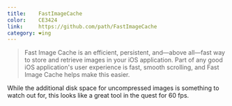 ```yaml
---
title:    FastImageCache
color:    CE3424
link:     https://github.com/path/FastImageCache
category: ❤ing
---
```


> Fast Image Cache is an efficient, persistent, and—above all—fast way to store
> and retrieve images in your iOS application. Part of any good iOS
> application's user experience is fast, smooth scrolling, and Fast Image Cache
> helps make this easier.

While the additional disk space for uncompressed images is something to watch
out for, this looks like a great tool in the quest for 60 fps.
